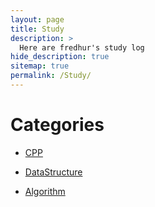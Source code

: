 ```yaml
---
layout: page
title: Study
description: >
  Here are fredhur's study log
hide_description: true
sitemap: true
permalink: /Study/
---
```


# Categories

+ [CPP](./CPP/cpp.md)
  
+ [DataStructure](./DataStructure/dataStructure.md)
  
+ [Algorithm](./Algorithm/algorithm.md)
